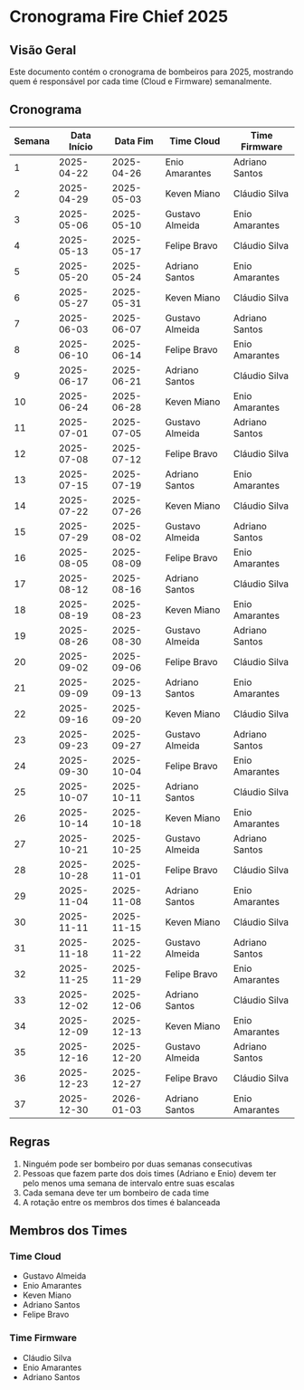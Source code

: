# Cronograma Fire Chief 2025

## Visão Geral
Este documento contém o cronograma de bombeiros para 2025, mostrando quem é responsável por cada time (Cloud e Firmware) semanalmente.

## Cronograma

| Semana | Data Início | Data Fim | Time Cloud | Time Firmware |
|--------|------------|----------|------------|---------------|
| 1 | 2025-04-22 | 2025-04-26 | Enio Amarantes | Adriano Santos |
| 2 | 2025-04-29 | 2025-05-03 | Keven Miano | Cláudio Silva |
| 3 | 2025-05-06 | 2025-05-10 | Gustavo Almeida | Enio Amarantes |
| 4 | 2025-05-13 | 2025-05-17 | Felipe Bravo | Cláudio Silva |
| 5 | 2025-05-20 | 2025-05-24 | Adriano Santos | Enio Amarantes |
| 6 | 2025-05-27 | 2025-05-31 | Keven Miano | Cláudio Silva |
| 7 | 2025-06-03 | 2025-06-07 | Gustavo Almeida | Adriano Santos |
| 8 | 2025-06-10 | 2025-06-14 | Felipe Bravo | Enio Amarantes |
| 9 | 2025-06-17 | 2025-06-21 | Adriano Santos | Cláudio Silva |
| 10 | 2025-06-24 | 2025-06-28 | Keven Miano | Enio Amarantes |
| 11 | 2025-07-01 | 2025-07-05 | Gustavo Almeida | Adriano Santos |
| 12 | 2025-07-08 | 2025-07-12 | Felipe Bravo | Cláudio Silva |
| 13 | 2025-07-15 | 2025-07-19 | Adriano Santos | Enio Amarantes |
| 14 | 2025-07-22 | 2025-07-26 | Keven Miano | Cláudio Silva |
| 15 | 2025-07-29 | 2025-08-02 | Gustavo Almeida | Adriano Santos |
| 16 | 2025-08-05 | 2025-08-09 | Felipe Bravo | Enio Amarantes |
| 17 | 2025-08-12 | 2025-08-16 | Adriano Santos | Cláudio Silva |
| 18 | 2025-08-19 | 2025-08-23 | Keven Miano | Enio Amarantes |
| 19 | 2025-08-26 | 2025-08-30 | Gustavo Almeida | Adriano Santos |
| 20 | 2025-09-02 | 2025-09-06 | Felipe Bravo | Cláudio Silva |
| 21 | 2025-09-09 | 2025-09-13 | Adriano Santos | Enio Amarantes |
| 22 | 2025-09-16 | 2025-09-20 | Keven Miano | Cláudio Silva |
| 23 | 2025-09-23 | 2025-09-27 | Gustavo Almeida | Adriano Santos |
| 24 | 2025-09-30 | 2025-10-04 | Felipe Bravo | Enio Amarantes |
| 25 | 2025-10-07 | 2025-10-11 | Adriano Santos | Cláudio Silva |
| 26 | 2025-10-14 | 2025-10-18 | Keven Miano | Enio Amarantes |
| 27 | 2025-10-21 | 2025-10-25 | Gustavo Almeida | Adriano Santos |
| 28 | 2025-10-28 | 2025-11-01 | Felipe Bravo | Cláudio Silva |
| 29 | 2025-11-04 | 2025-11-08 | Adriano Santos | Enio Amarantes |
| 30 | 2025-11-11 | 2025-11-15 | Keven Miano | Cláudio Silva |
| 31 | 2025-11-18 | 2025-11-22 | Gustavo Almeida | Adriano Santos |
| 32 | 2025-11-25 | 2025-11-29 | Felipe Bravo | Enio Amarantes |
| 33 | 2025-12-02 | 2025-12-06 | Adriano Santos | Cláudio Silva |
| 34 | 2025-12-09 | 2025-12-13 | Keven Miano | Enio Amarantes |
| 35 | 2025-12-16 | 2025-12-20 | Gustavo Almeida | Adriano Santos |
| 36 | 2025-12-23 | 2025-12-27 | Felipe Bravo | Cláudio Silva |
| 37 | 2025-12-30 | 2026-01-03 | Adriano Santos | Enio Amarantes |

## Regras
1. Ninguém pode ser bombeiro por duas semanas consecutivas
2. Pessoas que fazem parte dos dois times (Adriano e Enio) devem ter pelo menos uma semana de intervalo entre suas escalas
3. Cada semana deve ter um bombeiro de cada time
4. A rotação entre os membros dos times é balanceada

## Membros dos Times
### Time Cloud
- Gustavo Almeida
- Enio Amarantes
- Keven Miano
- Adriano Santos
- Felipe Bravo

### Time Firmware
- Cláudio Silva
- Enio Amarantes
- Adriano Santos 